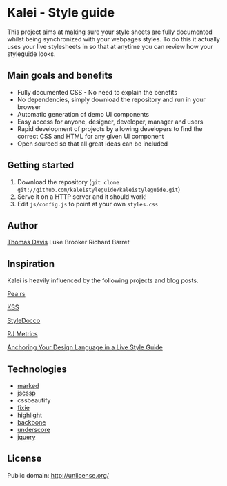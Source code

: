 # Kalei - Style guide

This project aims at making sure your style sheets are fully documented whilst being synchronized with your webpages styles. To do this it actually uses your live stylesheets in so that at anytime you can review how your styleguide looks.


## Main goals and benefits

* Fully documented CSS - No need to explain the benefits
* No dependencies, simply download the repository and run in your browser
* Automatic generation of demo UI components
* Easy access for anyone, designer, developer, manager and users
* Rapid development of projects by allowing developers to find the correct CSS and HTML for any given UI component
* Open sourced so that all great ideas can be included





## Getting started

1. Download the repository (`git clone git://github.com/kaleistyleguide/kaleistyleguide.git`)
2. Serve it on a HTTP server and it should work!
3. Edit `js/config.js` to point at your own `styles.css`


## Author

[Thomas Davis](http://thomasdavis.github.com)
Luke Brooker
Richard Barret



## Inspiration

Kalei is heavily influenced by the following projects and blog posts.

[Pea.rs](http://pea.rs/)

[KSS](http://warpspire.com/posts/kss/)

[StyleDocco](http://jacobrask.github.com/styledocco/)

[RJ Metrics](http://info.rjmetrics.com/blog/bid/52753/Our-Living-Style-Guide-Writing-maintainable-HTML-CSS)

[Anchoring Your Design Language in a Live Style Guide](http://uxmag.com/articles/anchoring-your-design-language-in-a-live-style-guide)


## Technologies

* [marked](https://github.com/chjj/marked)
* [jscssp](http://www.glazman.org/JSCSSP/)
* cssbeautify
* [fixie](http://fixiejs.com/)
* [highlight](http://softwaremaniacs.org/soft/highlight/en/)
* [backbone](http://backbonejs.org/)
* [underscore](http://underscorejs.org/)
* [jquery](http://jquery.com)

## License

Public domain: http://unlicense.org/
